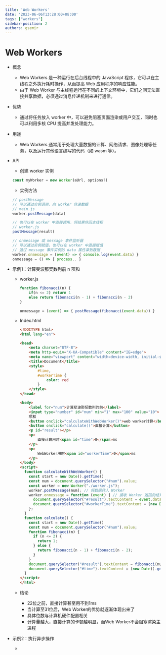 ```yaml
---
title: 'Web Workers'
date: '2023-06-06T13:28:00+08:00'
tags: ["workers"]
sidebar-position: 2
authors: gsemir
---
```


# Web Workers

- 概念
  - Web Workers 是一种运行在后台线程中的 JavaScript 程序，它可以在主线程之外执行耗时操作，从而提高 Web 应用程序的响应性能。
  - 由于 Web Worker 与主线程运行在不同的上下文环境中，它们之间无法直接共享数据，必须通过消息传递机制来进行通信。

- 优势
  - 通过将任务放入 worker 中，可以避免阻塞页面渲染或用户交互，同时也可以利用多核 CPU 提高并发处理能力。

- 用途

  - Web Workers 通常用于处理大量数据的计算、网络请求、图像处理等任务，以及运行其他语言编写的代码（如 wasm 等）。

- API

  - 创建 worker 实例

  ```js
  const myWorker = new Worker(aUrl, options?)
  ```

  - 实例方法

  ```js
  // postMessage
  // 可以通过实例调用，向 worker 传递数据
  // main.js
  worker.postMessage(data)
  
  // 也可以在 worker 中直接调用，将结果传回主线程
  // worker.js
  postMessage(result)
  
  // onmessage 或 message 事件监听器
  // 可以通过实例赋值，也可以在 worker 中直接赋值
  // 通过 message 事件实例的 data 属性拿到数据
  worker.onmessage = (event) => { console.log(event.data) }
  onmessage = () => { process.. }
  ```

- 示例1：计算斐波那契数列前 n 项和

  - worker.js

    ```js
    function fibonacci(n) {
    	if(n <= 2) return 1
    	else return fibonacci(n - 1) + fibonacci(n - 2)
    }
    
    onmessage = (event) => { postMessage(fibonacci(event.data)) }
    ```

  - Index.html

    ```html
    <!DOCTYPE html>
    <html lang="en">
    
    <head>
        <meta charset="UTF-8">
        <meta http-equiv="X-UA-Compatible" content="IE=edge">
        <meta name="viewport" content="width=device-width, initial-scale=1.0">
        <title>Document</title>
        <style>
            #time,
            #workerTime {
                color: red
            }
        </style>
    </head>
    
    <body>
        <label for="num">计算斐波那契数列的前</label>
        <input type="number" id="num" min="1" max="100" value="10">
        项和
        <button onclick="calculateWithWebWorker()">web worker计算</button>
        <button onclick="calculate()">直接计算</button>
        <p id="result"></p>
        <p>
            直接计算用时<span id="time">0</span>ms
        </p>
        <p>
            WebWorker用时<span id="workerTime">0</span>ms
        </p>
    </body>
    <script>
      function calculateWithWebWorker() {
        const start = new Date().getTime()
        const num = document.querySelector("#num").value;
        const worker = new Worker("./worker.js");
        worker.postMessage(num); // 将数据传入 Worker
        worker.onmessage = function (event) { // 接收 Worker 返回的结果
          document.querySelector("#result").textContent = event.data;
          document.querySelector("#workerTime").textContent = (new Date().getTime() - start)
        };
      }
      function calculate() {
        const start = new Date().getTime()
        const num = document.querySelector("#num").value;
        function fibonacci(n) {
          if (n <= 2) {
            return 1;
          } else {
            return fibonacci(n - 1) + fibonacci(n - 2);
          }
        }
        document.querySelector("#result").textContent = fibonacci(num)
        document.querySelector("#time").textContent = (new Date().getTime() - start)
      }
    </script>
    </html>
    ```

  - 结论

    - 22位之前，直接计算甚至用不到1ms
    - 当计算至31位后，Web Worker的优势就逐渐体现出来了
    - 具体位数与计算机硬件配置相关
    - 计算量越大，直接计算的卡顿越明显，而Web Worker不会阻塞渲染主进程

- 示例2：执行异步操作

  - 
